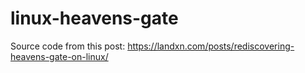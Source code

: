 # linux-heavens-gate

Source code from this post:
<https://landxn.com/posts/rediscovering-heavens-gate-on-linux/>
